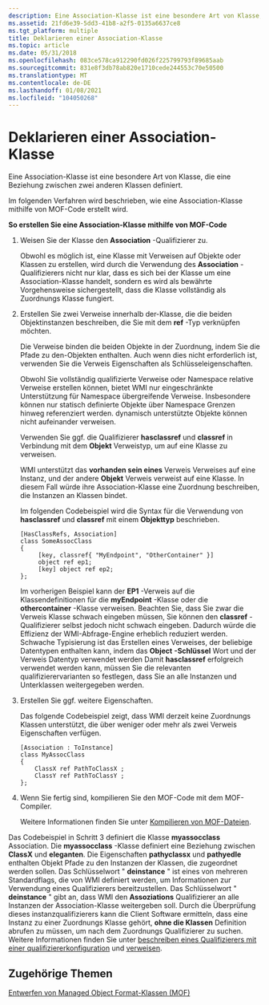 ```yaml
---
description: Eine Association-Klasse ist eine besondere Art von Klasse, die eine Beziehung zwischen zwei anderen Klassen definiert.
ms.assetid: 21fd6e39-5dd3-41b8-a2f5-0135a6637ce8
ms.tgt_platform: multiple
title: Deklarieren einer Association-Klasse
ms.topic: article
ms.date: 05/31/2018
ms.openlocfilehash: 083ce578ca912290fd026f225799793f89685aab
ms.sourcegitcommit: 831e8f3db78ab820e1710cede244553c70e50500
ms.translationtype: MT
ms.contentlocale: de-DE
ms.lasthandoff: 01/08/2021
ms.locfileid: "104050268"
---
```

# <a name="declaring-an-association-class"></a>Deklarieren einer Association-Klasse

Eine Association-Klasse ist eine besondere Art von Klasse, die eine Beziehung zwischen zwei anderen Klassen definiert.

Im folgenden Verfahren wird beschrieben, wie eine Association-Klasse mithilfe von MOF-Code erstellt wird.

**So erstellen Sie eine Association-Klasse mithilfe von MOF-Code**

1.  Weisen Sie der Klasse den **Association** -Qualifizierer zu.

    Obwohl es möglich ist, eine Klasse mit Verweisen auf Objekte oder Klassen zu erstellen, wird durch die Verwendung des **Association** -Qualifizierers nicht nur klar, dass es sich bei der Klasse um eine Association-Klasse handelt, sondern es wird als bewährte Vorgehensweise sichergestellt, dass die Klasse vollständig als Zuordnungs Klasse fungiert.

2.  Erstellen Sie zwei Verweise innerhalb der-Klasse, die die beiden Objektinstanzen beschreiben, die Sie mit dem **ref** -Typ verknüpfen möchten.

    Die Verweise binden die beiden Objekte in der Zuordnung, indem Sie die Pfade zu den-Objekten enthalten. Auch wenn dies nicht erforderlich ist, verwenden Sie die Verweis Eigenschaften als Schlüsseleigenschaften.

    Obwohl Sie vollständig qualifizierte Verweise oder Namespace relative Verweise erstellen können, bietet WMI nur eingeschränkte Unterstützung für Namespace übergreifende Verweise. Insbesondere können nur statisch definierte Objekte über Namespace Grenzen hinweg referenziert werden. dynamisch unterstützte Objekte können nicht aufeinander verweisen.

    Verwenden Sie ggf. die Qualifizierer **hasclassref** und **classref** in Verbindung mit dem **Objekt** Verweistyp, um auf eine Klasse zu verweisen.

    WMI unterstützt das **vorhanden sein eines** Verweis Verweises auf eine Instanz, und der andere **Objekt** Verweis verweist auf eine Klasse. In diesem Fall würde ihre Association-Klasse eine Zuordnung beschreiben, die Instanzen an Klassen bindet.

    Im folgenden Codebeispiel wird die Syntax für die Verwendung von **hasclassref** und **classref** mit einem **Objekttyp** beschrieben.

    ``` syntax
    [HasClassRefs, Association]
    class SomeAssocClass
    {
         [key, classref{ "MyEndpoint", "OtherContainer" }]
         object ref ep1;
         [key] object ref ep2;
    }; 
    ```

    Im vorherigen Beispiel kann der **EP1** -Verweis auf die Klassendefinitionen für die **myEndpoint** -Klasse oder die **othercontainer** -Klasse verweisen. Beachten Sie, dass Sie zwar die Verweis Klasse schwach eingeben müssen, Sie können den **classref** -Qualifizierer selbst jedoch nicht schwach eingeben. Dadurch würde die Effizienz der WMI-Abfrage-Engine erheblich reduziert werden. Schwache Typisierung ist das Erstellen eines Verweises, der beliebige Datentypen enthalten kann, indem das **Object** **-Schlüssel** Wort und der Verweis Datentyp verwendet werden Damit **hasclassref** erfolgreich verwendet werden kann, müssen Sie die relevanten qualifizierervarianten so festlegen, dass Sie an alle Instanzen und Unterklassen weitergegeben werden.

3.  Erstellen Sie ggf. weitere Eigenschaften.

    Das folgende Codebeispiel zeigt, dass WMI derzeit keine Zuordnungs Klassen unterstützt, die über weniger oder mehr als zwei Verweis Eigenschaften verfügen.

    ``` syntax
    [Association : ToInstance] 
    class MyAssocClass
    {
        ClassX ref PathToClassX ;
        ClassY ref PathToClassY ;
    };
    ```

4.  Wenn Sie fertig sind, kompilieren Sie den MOF-Code mit dem MOF-Compiler.

    Weitere Informationen finden Sie unter [Kompilieren von MOF-Dateien](compiling-mof-files.md).

Das Codebeispiel in Schritt 3 definiert die Klasse **myassocclass** Association. Die **myassocclass** -Klasse definiert eine Beziehung zwischen **ClassX** und **eleganten**. Die Eigenschaften **pathyclassx** und **pathyedle** enthalten Objekt Pfade zu den Instanzen der Klassen, die zugeordnet werden sollen. Das Schlüsselwort " **deinstance** " ist eines von mehreren Standardflags, die von WMI definiert werden, um Informationen zur Verwendung eines Qualifizierers bereitzustellen. Das Schlüsselwort " **deinstance** " gibt an, dass WMI den **Assoziations** Qualifizierer an alle Instanzen der Association-Klasse weitergeben soll. Durch die Überprüfung dieses instanzqualifizierers kann die Client Software ermitteln, dass eine Instanz zu einer Zuordnungs Klasse gehört, **ohne die Klassen** Definition abrufen zu müssen, um nach dem Zuordnungs Qualifizierer zu suchen. Weitere Informationen finden Sie unter [beschreiben eines Qualifizierers mit einer qualifiziererkonfiguration](describing-a-qualifier-with-a-qualifier-flavor.md) und [verweisen](references.md).

## <a name="related-topics"></a>Zugehörige Themen

<dl> <dt>

[Entwerfen von Managed Object Format-Klassen (MOF)](designing-managed-object-format--mof--classes.md)
</dt> </dl>

 

 



